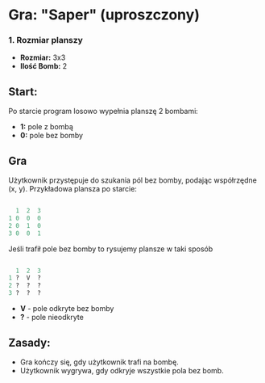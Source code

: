 # Gra: "Saper" (uproszczony)

### 1. Rozmiar planszy
- **Rozmiar:** 3x3
- **Ilość Bomb:** 2

## Start: 
Po starcie program losowo wypełnia planszę 2 bombami:
- **1:** pole z bombą
- **0:** pole bez bomby

## Gra
Użytkownik przystępuje do szukania pól bez bomby, podając współrzędne (x, y). Przykładowa plansza po starcie:
```python

  1  2  3
1 0  0  0
2 0  1  0
3 0  0  1
```

Jeśli trafił pole bez bomby to rysujemy plansze w taki sposób
```python

  1  2  3
1 ?  V  ?
2 ?  ?  ? 
3 ?  ?  ?
```
- **V** - pole odkryte bez bomby
- **?** - pole nieodkryte

## Zasady:
- Gra kończy się, gdy użytkownik trafi na bombę.
- Użytkownik wygrywa, gdy odkryje wszystkie pola bez bomb.
